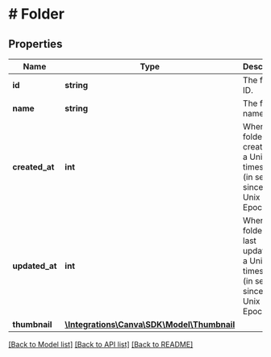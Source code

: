 # # Folder

## Properties

Name | Type | Description | Notes
------------ | ------------- | ------------- | -------------
**id** | **string** | The folder ID. |
**name** | **string** | The folder name. |
**created_at** | **int** | When the folder was created, as a Unix timestamp (in seconds since the Unix Epoch). |
**updated_at** | **int** | When the folder was last updated, as a Unix timestamp (in seconds since the Unix Epoch). |
**thumbnail** | [**\Integrations\Canva\SDK\Model\Thumbnail**](Thumbnail.md) |  | [optional]

[[Back to Model list]](../../README.md#models) [[Back to API list]](../../README.md#endpoints) [[Back to README]](../../README.md)
